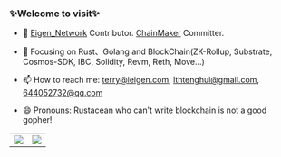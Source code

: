 <!--### Hi there 👋-->
<!--
**captainlee1024/captainlee1024** is a ✨ _special_ ✨ repository because its `README.md` (this file) appears on your GitHub profile.

Here are some ideas to get you started:

- 🔭 I’m currently working on ...
- 🌱 I’m currently learning ...
- 👯 I’m looking to collaborate on ...
- 🤔 I’m looking for help with ...
- 💬 Ask me about ...
- 📫 How to reach me: ...
- 😄 Pronouns: ...
- ⚡ Fun fact: ...
-->
<!-- <img align="right" src="https://github-readme-stats.vercel.app/api?username=captainlee1024&show_icons=true&icon_color=0480ef&text_color=75eeb2&bg_color=193549&hide_title=false&title_color=e683d9" /> -->

### ✨Welcome to visit✨
- :hammer: [Eigen_Network](https://twitter.com/Eigen_Network) Contributor. [ChainMaker](https://chainmaker.org.cn/home) Committer. 
- :orange_book: Focusing on Rust、Golang and BlockChain(ZK-Rollup, Substrate, Cosmos-SDK, IBC, Solidity, Revm, Reth, Move...)

- 📫 How to reach me: terry@ieigen.com, lthtenghui@gmail.com, 644052732@qq.com
- 😄 Pronouns: Rustacean who can't write blockchain is not a good gopher!
<!--- :ram: Founder the ...-->


<table border="0">
  <tr>
    <td>
      <a href="#TOP">
        <img src="https://github-readme-stats.vercel.app/api/top-langs/?username=captainlee1024&layout=compact&hide=VHDL,javascript&langs_count=8&hide_border=true&theme=gruvbox" stype="color:gray;cursor:pointer;pointer-events:none;">
      </a>
    </td>
    <td>
      <a href="#TOP">
        <img src="https://github-readme-stats.vercel.app/api?username=captainlee1024&count_private=true&show_icons=true&theme=gruvbox&hide_border=true" stype="color:gray;cursor:pointer;pointer-events:none;">
      </a>
    </td>
  </tr>
</table>
